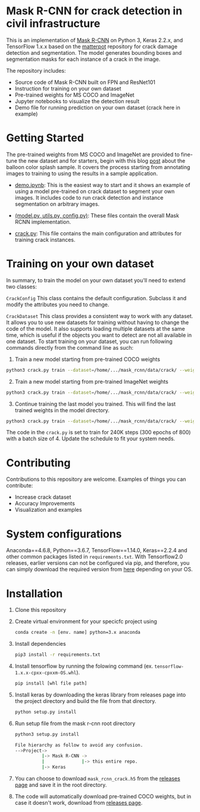 # Mask R-CNN for crack detection in civil infrastructure
This is an implementation of [Mask R-CNN](https://arxiv.org/abs/1703.06870) on Python 3, Keras 2.2.x, and TensorFlow 1.x.x based on the [matterpot](https://github.com/matterport/Mask_RCNN) repository for crack damage detection and segmentation. The model generates bounding boxes and segmentation masks for each instance of a crack in the image.

The repository includes:
* Source code of Mask R-CNN built on FPN and ResNet101
* Instruction for training on your own dataset
* Pre-trained weights for MS COCO and ImageNet
* Jupyter notebooks to visualize the detection result
* Demo file for running prediction on your own dataset (crack here in example)

# Getting Started
The pre-trained weights from MS COCO and ImageNet are provided to fine-tune the new dataset and for starters, begin with this blog [post](https://engineering.matterport.com/splash-of-color-instance-segmentation-with-mask-r-cnn-and-tensorflow-7c761e238b46) about the balloon color splash sample. It covers the process starting from annotating images to training to using the results in a sample application.

* [demo.ipynb](https://github.com/rakehsaleem/Custom_Mask_RCNN/blob/master/crack/demo.ipynb): This is the easiest way to start and it shows an example of using a model pre-trained on crack dataset to segment your own images. It includes code to run crack detection and instance segmentation on arbitrary images.
* [(model.py, utils.py, config.py)](https://github.com/rakehsaleem/Custom_Mask_RCNN/tree/master/mrcnn): These files contain the overall Mask RCNN implementation.

* [crack.py](https://github.com/rakehsaleem/Custom_Mask_RCNN/blob/master/crack/crack.py): This file contains the main configuration and attributes for training crack instances.

# Training on your own dataset
In summary, to train the model on your own dataset you'll need to extend two classes:

```CrackConfig``` This class contains the default configuration. Subclass it and modify the attributes you need to change.

```CrackDataset``` This class provides a consistent way to work with any dataset. It allows you to use new datasets for training without having to change the code of the model. It also supports loading multiple datasets at the same time, which is useful if the objects you want to detect are not all available in one dataset.
To start training on your dataset, you can run following commands directly from the command line as such:

1. Train a new model starting from pre-trained COCO weights
```bash
python3 crack.py train --dataset=/home/.../mask_rcnn/data/crack/ --weights=coco  
```
2. Train a new model starting from pre-trained ImageNet weights
```bash
python3 crack.py train --dataset=/home/.../mask_rcnn/data/crack/ --weights=imagenet
```
3. Continue training the last model you trained. This will find the last trained weights in the model directory.
```bash
python3 crack.py train --dataset=/home/.../mask_rcnn/data/crack/ --weights=last
```
The code in the ```crack.py``` is set to train for 240K steps (300 epochs of 800) with a batch size of 4. Update the schedule to fit your system needs. 

# Contributing
Contributions to this repository are welcome. Examples of things you can contribute:

* Increase crack dataset
* Accuracy Improvements
* Visualization and examples

# System configurations
Anaconda==4.6.8, Python==3.6.7, TensorFlow==1.14.0, Keras==2.2.4 and other common packages listed in ```requirements.txt```.
With Tensorflow2.0 releases, earlier versions can not be configured via pip, and therefore, you can simply download the required version from [here](https://pypi.org/project/tensorflow/#history) depending on your OS.

# Installation
1. Clone this repository
2. Create virtual environment for your specicfc project using
   ```bash
   conda create -n [env. name] python=3.x anaconda
   ```

3. Install dependencies
   ```bash
   pip3 install -r requirements.txt
   ```
4. Install tensorflow by running the folowing command (ex. ```tensorflow-1.x.x-cpxx-cpxxm-OS.whl```).
   ```bash
   pip install [whl file path]
   ```
5. Install keras by downloading the keras library from releases page into the project directory and build the file from that directory.
   ```bash
   python setup.py install
   ```
6. Run setup file from the mask r-cnn root directory
   ```bash
   python3 setup.py install
   ```
   ```bash
   File hierarchy as follow to avoid any confusion.
   -->Project->
             |-> Mask R-CNN ->
             |              |-> this entire repo. 
             |-> Keras
   ```   
7. You can choose to download ```mask_rcnn_crack.h5``` from the [releases page](https://github.com/rakehsaleem/Custom_Mask_RCNN/releases) and save it in the root directory.
8. The code will automatically download pre-trained COCO weights, but in case it doesn't work, download from [releases page](https://github.com/rakehsaleem/Custom_Mask_RCNN/releases).
